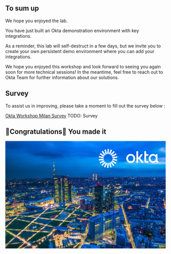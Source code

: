 ## To sum up 
  
We hope you enjoyed the lab.

You have just built an Okta demonstration environment with key integrations. 

As a reminder, this lab will self-destruct in a few days, but we invite you to create your own persistent demo environment where you can add your integrations. 

We hope you enjoyed this workshop and look forward to seeing you again soon for more technical sessions! In the meantime, feel free to reach out to Okta Team for further information about our solutions.


## Survey

To assist us in improving, please take a moment to fill out the survey below :

[Okta Workshop Milan Survey](https://forms.gle/) TODO: Survey


## 🎉Congratulations🍾 You made it

![Milano](images/milano-okta.jpg)
